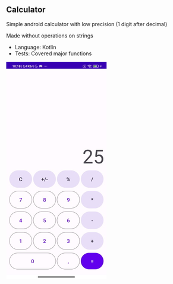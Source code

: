 ## Calculator

Simple android calculator with low precision (1 digit after decimal) 

Made without operations on strings

- Language: Kotlin
- Tests: Covered major functions

![Preview](./images/preview.jpg?)
